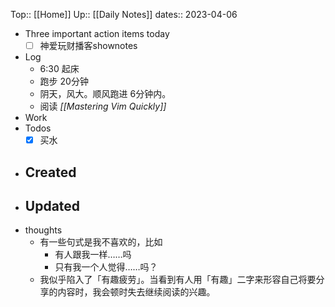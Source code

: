 Top:: [[Home]]
Up:: [[Daily Notes]]
dates:: 2023-04-06

- Three important action items today
	- [ ] 神爱玩财播客shownotes
- Log
	- 6:30 起床
	- 跑步 20分钟
	- 阴天，风大。顺风跑进 6分钟内。
	- 阅读 *[[Mastering Vim Quickly]]*
- Work
- Todos
	- [x] 买水
- Created
	- 
- Updated
	- 
- thoughts 
	- 有一些句式是我不喜欢的，比如
		- 有人跟我一样……吗
		- 只有我一个人觉得……吗？
	- 我似乎陷入了「有趣疲劳」。当看到有人用「有趣」二字来形容自己将要分享的内容时，我会顿时失去继续阅读的兴趣。